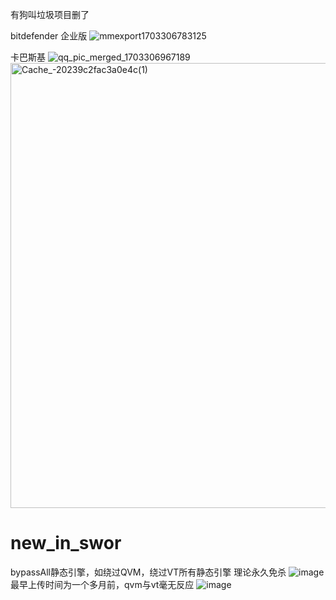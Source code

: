 有狗叫垃圾项目删了




bitdefender 企业版
![mmexport1703306783125](https://github.com/snnxyss/new_in_swor/assets/96976810/78dcde7c-6e4c-40a4-874b-87077178006f)


卡巴斯基
![qq_pic_merged_1703306967189](https://github.com/snnxyss/new_in_swor/assets/96976810/44dff120-7d67-48aa-a1fe-16a801031953)
<img width="712" alt="Cache_-20239c2fac3a0e4c(1)" src="https://github.com/snnxyss/new_in_swor/assets/96976810/3d55d268-faf8-4870-a852-6aee3ec21f6a">

# new_in_swor
bypassAll静态引擎，如绕过QVM，绕过VT所有静态引擎   理论永久免杀
![image](https://github.com/snnxyss/new_in_swor/assets/96976810/8dfba83a-38ed-4ffd-9fa9-13387dacdb12)
最早上传时间为一个多月前，qvm与vt毫无反应
![image](https://github.com/snnxyss/new_in_swor/assets/96976810/1c3a356b-532b-40d7-886d-7e0e4678fd91)


